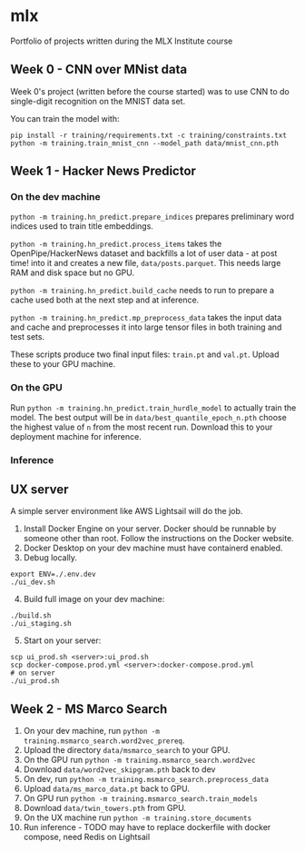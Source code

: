 # mlx

Portfolio of projects written during the MLX Institute course

## Week 0 - CNN over MNist data

Week 0's project (written before the course started) was to use CNN to do single-digit recognition on the MNIST data set.

You can train the model with:

```
pip install -r training/requirements.txt -c training/constraints.txt
python -m training.train_mnist_cnn --model_path data/mnist_cnn.pth
```

## Week 1 - Hacker News Predictor

### On the dev machine

`python -m training.hn_predict.prepare_indices` prepares preliminary word indices used to train title embeddings.

`python -m training.hn_predict.process_items` takes the OpenPipe/HackerNews dataset and backfills a lot of user data - at post time! into it and creates a new file, `data/posts.parquet`. This needs large RAM and disk space but no GPU.

`python -m training.hn_predict.build_cache` needs to run to prepare a cache used both at the next step and at inference.

`python -m training.hn_predict.mp_preprocess_data` takes the input data and cache and preprocesses it into large tensor files in both training and test sets.

These scripts produce two final input files: `train.pt` and `val.pt`. Upload these to your GPU machine.

### On the GPU

Run `python -m training.hn_predict.train_hurdle_model` to actually train the model. The best output will be in `data/best_quantile_epoch_n.pth` choose the highest value of `n` from the most recent run. Download this to your deployment machine for inference.

### Inference

## UX server

A simple server environment like AWS Lightsail will do the job.

1. Install Docker Engine on your server. Docker should be runnable by someone other than root. Follow the instructions on the Docker website.
2. Docker Desktop on your dev machine must have containerd enabled.
3. Debug locally.

```
export ENV=./.env.dev
./ui_dev.sh
```

4. Build full image on your dev machine:

```
./build.sh
./ui_staging.sh
```

5. Start on your server:

```
scp ui_prod.sh <server>:ui_prod.sh
scp docker-compose.prod.yml <server>:docker-compose.prod.yml
# on server
./ui_prod.sh
```

## Week 2 - MS Marco Search

1. On your dev machine, run `python -m training.msmarco_search.word2vec_prereq`.
2. Upload the directory `data/msmarco_search` to your GPU.
3. On the GPU run `python -m training.msmarco_search.word2vec`
4. Download `data/word2vec_skipgram.pth` back to dev
5. On dev, run `python -m training.msmarco_search.preprocess_data`
6. Upload `data/ms_marco_data.pt` back to GPU.
7. On GPU run `python -m training.msmarco_search.train_models`
8. Download `data/twin_towers.pth` from GPU.
9. On the UX machine run `python -m training.store_documents`
10. Run inference - TODO may have to replace dockerfile with docker compose, need Redis on Lightsail
